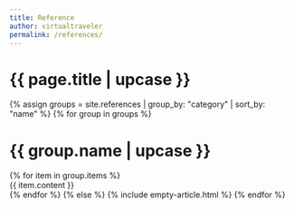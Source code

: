 ```yaml
---
title: Reference
author: virtualtraveler
permalink: /references/
---
```


<h1 class="primary">{{ page.title | upcase }}</h1>

{% assign groups = site.references | group_by: "category" | sort_by: "name" %}
{% for group in groups %}
<h1 class="secondary">{{ group.name | upcase }}</h1>
{% for item in group.items %}
<article>
{{ item.content }}
</article>
{% endfor %}
{% else %}
{% include empty-article.html %}
{% endfor %}

